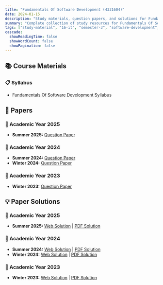 ```yaml
---
title: "Fundamentals Of Software Development (4331604)"
date: 2024-01-15
description: "Study materials, question papers, and solutions for Fundamentals Of Software Development (4331604) - Information Technology, Semester 3"
summary: "Complete collection of study resources for Fundamentals Of Software Development including syllabus, question papers from 2023-2025, and detailed solutions"
tags: ["study-material", "16-it", "semester-3", "software-development", "fundamentals", "4331604"]
cascade:
  showReadingTime: false
  showWordCount: false
  showPagination: false
---
```


## 📚 Course Materials

### 📋 Syllabus

- [Fundamentals Of Software Development Syllabus](4331604.pdf)

## 📝 Papers

### 📅 Academic Year 2025

- **Summer 2025:** [Question Paper](4331604-Summer-2025.pdf)

### 📅 Academic Year 2024

- **Summer 2024:** [Question Paper](4331604-Summer-2024.pdf)
- **Winter 2024:** [Question Paper](4331604-Winter-2024.pdf)

### 📅 Academic Year 2023

- **Winter 2023:** [Question Paper](4331604-Winter-2023.pdf)

## 💡 Paper Solutions

### 📅 Academic Year 2025

- **Summer 2025:** [Web Solution](4331604-summer-2025-solution) | [PDF Solution](4331604-summer-2025-solution.pdf)

### 📅 Academic Year 2024

- **Summer 2024:** [Web Solution](4331604-summer-2024-solution) | [PDF Solution](4331604-summer-2024-solution.pdf)
- **Winter 2024:** [Web Solution](4331604-winter-2024-solution) | [PDF Solution](4331604-winter-2024-solution.pdf)

### 📅 Academic Year 2023

- **Winter 2023:** [Web Solution](4331604-winter-2023-solution) | [PDF Solution](4331604-winter-2023-solution.pdf)
